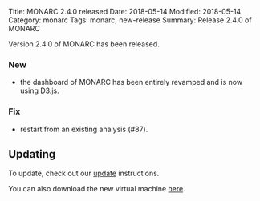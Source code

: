Title: MONARC 2.4.0 released
Date: 2018-05-14
Modified: 2018-05-14
Category: monarc
Tags: monarc, new-release
Summary: Release 2.4.0 of MONARC

Version 2.4.0 of MONARC has been released.

### New

- the dashboard of MONARC has been entirely revamped and is now using
  [D3.js](https://d3js.org/).

### Fix

- restart from an existing analysis (#87).


## Updating

To update, check out our
[update](http://monarc.lu/technical-guide/#monarc-update) instructions.

You can also download the new virtual machine
[here](https://github.com/monarc-project/MonarcAppFO/releases/tag/v2.4.0).
